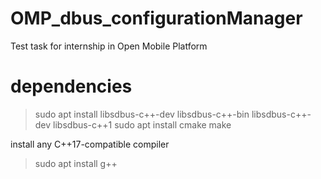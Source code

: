 # OMP_dbus_configurationManager

Test task for internship in Open Mobile Platform


# dependencies

> sudo apt install libsdbus-c++-dev libsdbus-c++-bin libsdbus-c++-dev libsdbus-c++1 
> sudo apt install cmake make

install any C++17-compatible compiler

> sudo apt install g++